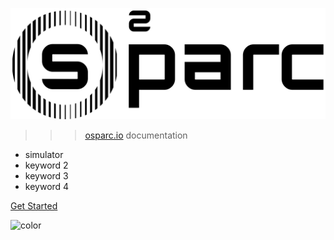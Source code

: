 ![logo](_media/logo.svg)

>>> [osparc.io] documentation

- simulator
- keyword 2
- keyword 3
- keyword 4

[Get Started](#osparc)

![color](#ffffff)

[osparc.io]:https://osparc.io